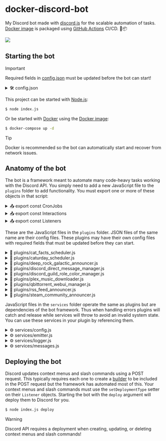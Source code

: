 # docker-discord-bot

<!--
TODO:
- Add Emitter customId parameters (BUTTON_DOWNLOAD&user_id=0)
- Github plugin (announce commits, releases, packages, etc)
-->

My Discord bot made with [discord.js](https://discord.js.org/) for the scalable automation of tasks. [Docker image](https://ghcr.io/au-williams/docker-discord-bot:master) is packaged using [GitHub Actions](https://github.com/au-williams/docker-discord-bot/actions) CI/CD. 🐋📦

<img style="height: 75px" src="assets/readme_logos.png"/>

## Starting the bot

> [!IMPORTANT]
> Required fields in [config.json](config.json) must be updated before the bot can start!
>
> <details>
>  <summary>🛠️ config.json</summary>
>
> | Key                          | Description                                                                                                                                                                                       | Required |
> | :--------------------------- | :------------------------------------------------------------------------------------------------------------------------------------------------------------------------------------------------ | :------- |
> | "discord_bot_admin_user_ids" | The Discord user ID(s) to treat as admin. [(how to find)](https://support.discord.com/hc/en-us/articles/206346498-Where-can-I-find-my-User-Server-Message-ID)                                     | `true`   |
> | "discord_bot_login_token"    | The Discord login token used by the bot. [(how to find)](https://docs.discordbotstudio.org/setting-up-dbs/finding-your-bot-token)                                                                 | `true`   |
> | "discord_config_channel_id"  | The Discord channel ID for the [Config service](#%EF%B8%8F-servicesconfigjs). [(how to find)](https://support.discord.com/hc/en-us/articles/206346498-Where-can-I-find-my-User-Server-Message-ID) | `false`  |
> | "enable_logger_debug"        | Enables displaying the [Logger service](#%EF%B8%8F-servicesloggerjs) `debug` type logs.                                                                                                           | `true`   |
> | "enable_logger_timestamps"   | Enables displaying timestamps in the [Logger service](#%EF%B8%8F-servicesloggerjs) logs.                                                                                                          | `true`   |
> | "enable_messages_service"    | Enables the [Messages service](#%EF%B8%8F-servicesmessagesjs) collection on bot startup.                                                                                                          | `true`   |
> | "enable_temp_file_deletion"  | Enables deleting temporary files in the temp directory.                                                                                                                                           | `true`   |
> | "temp_directory_path"        | The directory path where temporary files are stored.                                                                                                                                              | `true`   |

</details>

This project can be started with [Node.js](https://nodejs.org/en):

```bash
$ node index.js
```

Or be started with [Docker](https://www.docker.com/) using the [Docker image](https://ghcr.io/au-williams/docker-discord-bot:master):

```bash
$ docker-compose up -d
```

> [!TIP]
> Docker is recommended so the bot can automatically start and recover from network issues.

## Anatomy of the bot

The bot is a framework meant to automate many code-heavy tasks working with the Discord API. You simply need to add a new JavaScript file to the `plugins` folder to add functionality. You must export one or more of these objects in that script:

<details>

<summary>📤 export const CronJobs</summary>

### 📤 export const CronJobs

```js
import CronJob from "../entities/CronJob.js";

export const CronJobs = new Set([
  new CronJob()
    .setExpression("* * * * *")
    .setFunction(myFunction)
]);
```

[Cron](https://en.wikipedia.org/wiki/Cron#CRON_expression) is a job scheduler that runs functions on an [expression](https://devhints.io/cron), like every 20 minutes or every Saturday at 9 AM. The bot framework will automatically schedule the Cron jobs you create here. You can extend the Cron jobs with the following setters. 📚

| Name          | Description                                                           | Required |
| :------------ | :-------------------------------------------------------------------- | :------- |
| setEnabled    | Sets the enabled state of the Cron job (used for debugging).          | `false`  |
| setExpression | Sets the Cron expression used when scheduling the Cron job.           | `true`   |
| setFunction   | Sets the function to execute when the Cron job is running.            | `true`   |
| setRunOrder   | Sets the order this Cron job runs with others to avoid race issues.   | `false`  |
| setTriggered  | Sets if the Cron job should run on startup and before the expression. | `false`  |

</details>

<details>

<summary>📤 export const Interactions</summary>

### 📤 export const Interactions

```js
export const Interactions = Object.freeze({
  ButtonComponentWave: "PLUGIN_BUTTON_COMPONENT_WAVE"
});
```

Every action you make in Discord can be thought of as an interaction. Clicking buttons, submitting forms, using slash commands, etc. When we create buttons to click or forms to submit we need to assign them unique IDs that Discord will emit back to us when a user interacts with them. These unique IDs are set on components and used as property keys in the `Listeners` object.

</details>

<details>

<summary>📤 export const Listeners</summary>

### 📤 export const Listeners

```js
import Listener from "../entities/Listener.js";

export const Listeners = Object.freeze({
  [Interactions.ButtonComponentWave]: new Listener()
    .setDescription("Sends the wave emoji when the button is clicked.")
    .setFunction(onButtonComponentWave)
});
```

Listeners handle actions. The property key is a Discord event or interaction from the `Interactions` object. The value is a `Listener` object that will be executed when the key is emitted by Discord. Listeners that only set a function can use that function as the value and the bot framework will automatically wrap it in a Listener. You can use an array to create multiple Listener values for a single key. You can customize the Listener with the following setters. 📚

| Name                    | Description                                                           | Required |
| :---------------------- | :-------------------------------------------------------------------- | :------- |
| setBusyFunction         | Sets the function to execute when the interaction is flagged as busy. | `false`  |
| setDeploymentType       | Sets the type of POST request to use when deploying to Discord.       | `false`  |
| setDescription          | Sets the text displayed when describing functionality to the user.    | `false`  |
| setEnabled              | Sets the enabled state of the listener (typically for debugging).     | `false`  |
| setFunction             | Sets the function to execute when the listener is authorized.         | `true`   |
| setLockedFunction       | Sets the function to execute when the listener is not authorized.     | `false`  |
| setRequiredChannels     | Sets the channel ID(s) required for the listener to be executed.      | `false`  |
| setRequiredChannelTypes | Sets the channel type(s) required for the listener to be executed.    | `false`  |
| setRequiredRoles        | Sets the role ID(s) a user must possess one of to be authorized.      | `false`  |
| setRunOrder             | Sets the order this listener runs with others to avoid race issues.   | `false`  |

</details>

These are the JavaScript files in the `plugins` folder. JSON files of the same name are their config files. These plugins may have their own config files with required fields that must be updated before they can start.

<details>

<!-- plugins/cat_facts_scheduler.js -->

<summary>🧩 plugins/cat_facts_scheduler.js</summary>

### 🧩 plugins/cat_facts_scheduler.js

This JavaScript file sends a new cat fact from the [catfact.ninja API](https://catfact.ninja/) to the announcement channel every day at 9 AM. If the job schedule was missed while the bot was offline then a new cat fact will be sent on startup if the current time is determined to be close enough.

Note: The [catfact.ninja API](https://catfact.ninja/) has awful data consistency... API responses can have spelling or grammar mistakes and duplicate entries. I dumped the API responses and fed them through ChatGPT to fix them. 🤖

### 🛠️ plugins/cat_facts_scheduler.json

| Key                                | Description                                                                                                                                                     | Required |
| :--------------------------------- | :-------------------------------------------------------------------------------------------------------------------------------------------------------------- | :------- |
| "announcement_cron_job_expression" | The Cron job expression to send announcement messages.                                                                                                          | `true`   |
| "announcement_discord_channel_id"  | The Discord channel ID to send messages to. [(how to find)](https://support.discord.com/hc/en-us/articles/206346498-Where-can-I-find-my-User-Server-Message-ID) | `true`   |
| "catfact_responses"                | The cleaned and sanitized catfact.ninja API responses.                                                                                                          | `true`   |

</details>

<!-- plugins/caturday_scheduler.js -->

<details>

<summary>🧩 plugins/caturday_scheduler.js</summary>

### 🧩 plugins/caturday_scheduler.js

<img src="assets/caturday.png" style="height: 375px;"></img>

This JavaScript file sends a picture of a users pet to the announcement channel every Saturday at 9 AM. If the job schedule was missed while the bot was offline then a new picture will be sent on bot startup if today is Saturday. `/caturday` shows a file picker to update channel images in the image pool. New members are sent a DM asking them to reply with their pets pictures. DM pictures are forwarded to the bot admins for approval.

### 🛠️ plugins/caturday_scheduler.json

| Key                                | Description                                                                                                                                                     | Required |
| :--------------------------------- | :-------------------------------------------------------------------------------------------------------------------------------------------------------------- | :------- |
| "announcement_caturday_ids"        | The saved Caturday ID(s). This is set by the plugin.                                                                                                            | `true`   |
| "announcement_cron_job_expression" | The Cron job expression to send announcement messages.                                                                                                          | `true`   |
| "announcement_discord_channel_id"  | The Discord channel ID to send messages to. [(how to find)](https://support.discord.com/hc/en-us/articles/206346498-Where-can-I-find-my-User-Server-Message-ID) | `true`   |
| "maintenance_cron_job_expression"  | The Cron job expression to perform maintenance tasks.                                                                                                           | `true`   |

</details>

<!-- plugins/deep_rock_galactic_announcer.js -->

<details>

<summary>🧩 plugins/deep_rock_galactic_announcer.js</summary>

### 🧩 deep_rock_galactic_announcer.js

<img src="assets/deep_rock_galactic_announcer.png" style="height: 200px; pointer-events:none;"></img>

This JavaScript file sends assignment updates for the video game [Deep Rock Galactic](https://store.steampowered.com/app/548430/Deep_Rock_Galactic/) to the announcement channel by running a Cron job that fetches the [DRG API](https://drgapi.com/). `/drg` privately sends the author the latest announcement message. Clicking `🟩 Deep Dive` privately sends the in-game deep dive assignments. Clicking `🟥 Elite Deep Dive` privately sends the in-game elite deep dive assignments.

### 🛠️ plugins/deep_rock_galactic_announcer.json

| Key                                | Description                                                                                                                                                     | Required |
| :--------------------------------- | :-------------------------------------------------------------------------------------------------------------------------------------------------------------- | :------- |
| "announcement_cron_job_expression" | The Cron job expression to send announcement messages.                                                                                                          | `true`   |
| "announcement_discord_channel_id"  | The Discord channel ID to send messages to. [(how to find)](https://support.discord.com/hc/en-us/articles/206346498-Where-can-I-find-my-User-Server-Message-ID) | `true`   |
| "discord_emoji_deep_rock_galactic" | The custom emoji in `<:NAME:ID>` format. [(how to find)](https://www.pythondiscord.com/pages/guides/pydis-guides/contributing/obtaining-discord-ids/#emoji-id)  | `true`   |

</details>

<!-- plugins/discord_direct_message_manager.js -->

<details>

<summary>🧩 plugins/discord_direct_message_manager.js</summary>

</details>

<!-- plugins/discord_guild_role_color_manager.js -->

<details>

<summary>🧩 plugins/discord_guild_role_color_manager.js</summary>

### 🧩 plugins/discord_guild_role_color_manager.js

This JavaScript file creates a guild role for each member based on their profile pictures average color and assigns it to them. When their profile picture is changed a new role will be made and the old role unassigned. The old role will be deleted if it has no members. Role names are in hexadecimal format.

### 🛠️ plugins/discord_guild_role_color_manager.json

| Key                          | Description                                                                                                                                                                 | Required |
| :--------------------------- | :-------------------------------------------------------------------------------------------------------------------------------------------------------------------------- | :------- |
| "discord_excluded_guild_ids" | The Discord guild ID(s) this plugin shouldn't manage. [(how to find)](https://www.pythondiscord.com/pages/guides/pydis-guides/contributing/obtaining-discord-ids/#guild-id) | `false`  |
| "discord_excluded_user_ids"  | The Discord user ID(s) this plugin shouldn't manage. [(how to find)](https://support.discord.com/hc/en-us/articles/206346498-Where-can-I-find-my-User-Server-Message-ID)    | `false`  |

</details>

<!-- plugins/plex_music_downloader.js -->

<details>

<summary>🧩 plugins/plex_music_downloader.js</summary>

### 🧩 plugins/plex_music_downloader.js

<img src="assets/plex_music_downloader.png" style="height: 375px;"></img>

This JavaScript file sends a message reply in response to a message with a media link. Clicking `🎧 Download audio` or `📺 Download video` will download the media using [yt-dlp](https://github.com/yt-dlp/yt-dlp) and post-processed with [ffmpeg](https://github.com/FFmpeg/FFmpeg) before re-uploading it to Discord for the user to download. Any guild member can download the resulting files and authorized guild members can import them in source quality to the Plex media library on the host machine.

### 🛠️ plugins/plex_music_downloader.json

| Key                             | Description                                                                                                                                                    | Required |
| :------------------------------ | :------------------------------------------------------------------------------------------------------------------------------------------------------------- | :------- |
| "discord_plex_emoji"            | The custom emoji in `<:NAME:ID>` format. [(how to find)](https://www.pythondiscord.com/pages/guides/pydis-guides/contributing/obtaining-discord-ids/#emoji-id) | `true`   |
| "plex_authentication_token"     | The Plex authentication token used by the bot. [(how to find)](https://support.plex.tv/articles/204059436-finding-an-authentication-token-x-plex-token/)       | `true`   |
| "plex_download_directory_audio" | The Plex download directory path for audio files.                                                                                                              | `true`   |
| "plex_download_directory_video" | The Plex download directory path for video files.                                                                                                              | `true`   |
| "plex_library_section_id_audio" | The Plex audio library section ID. [(how to find)](https://support.plex.tv/articles/201242707-plex-media-scanner-via-command-line)                             | `true`   |
| "plex_library_section_id_video" | The Plex video library section ID. [(how to find)](https://support.plex.tv/articles/201242707-plex-media-scanner-via-command-line)                             | `true`   |
| "plex_media_server_host_url"    | The host URL. `127.0.0.1` or `host.docker.internal` on `:32400`.                                                                                               | `true`   |

</details>

<!-- plugins/qbittorrent_webui_manager.js -->

<details>

<summary>🧩 plugins/qbittorrent_webui_manager.js</summary>

### 🧩 plugins/qbittorrent_webui_manager.js

<img src="assets/qbittorrent_webui_manager.gif" style="height: 180px;"></img>

This JavaScript file manages the host [qBittorrent](https://www.qbittorrent.org/) client by fetching the [qBittorrent WebUI API](<https://github.com/qbittorrent/qBittorrent/wiki/WebUI-API-(qBittorrent-4.1)>). `/qbittorrent` privately sends the author a message with the current session's info. Clicking `🧲 Add Magnet` opens a popup to add a magnet link to the download queue. Clicking `⏱️ Speed limit` displays a select menu to create, update, or remove the speed limit. The speed limit is automatically removed once the configured time elapses.

### 🛠️ plugins/qbittorrent_webui_manager.json

| Key                         | Description                                                                                                                                                              | Required |
| :-------------------------- | :----------------------------------------------------------------------------------------------------------------------------------------------------------------------- | :------- |
| "cron_job_date"             | The date to remove the speed limit. This is set by the plugin.                                                                                                           | `false`  |
| "discord_required_role_ids" | The Discord role ID(s) required to use this plugin. [(how to find)](https://www.pythondiscord.com/pages/guides/pydis-guides/contributing/obtaining-discord-ids/#role-id) | `true`   |
| "qbittorrent_host_url"      | The host URL. `127.0.0.1` or `host.docker.internal` on `:8080`.                                                                                                          | `true`   |
| "qbittorrent_username"      | The qBittorrent WebUI username to authenticate with.                                                                                                                     | `true`   |
| "qbittorrent_password"      | The qBittorrent WebUI password to authenticate with.                                                                                                                     | `true`   |

</details>

<!-- plugins/rss_feed_announcer.js -->

<details>

<summary>🧩 plugins/rss_feed_announcer.js</summary>

</details>

<!-- plugins/steam_community_announcer.js -->

<details>

<summary>🧩 plugins/steam_community_announcer.js</summary>

### 🧩 plugins/steam_community_announcer.js

<img src="assets/steam_community_announcer.png" style="height: 450px;"></img>

This JavaScript file sends [Steam](https://store.steampowered.com/) game news and updates to the announcement channel by running a Cron job that fetches the [Steamworks Web API](https://partner.steamgames.com/doc/webapi_overview). Previews of the announcement are sourced from its response body.

### 🛠️ plugins/steam_community_announcer.json

| Key                                | Description                                                                                                                                                     | Required |
| :--------------------------------- | :-------------------------------------------------------------------------------------------------------------------------------------------------------------- | :------- |
| "announcement_steam_app_ids"       | The Steam app ID(s) to announce news for. [(how to find)](https://gaming.stackexchange.com/questions/149837/how-do-i-find-the-id-for-a-game-on-steam)           | `true`   |
| "announcement_cron_job_expression" | The Cron job expression to send announcement messages.                                                                                                          | `true`   |
| "announcement_discord_channel_id"  | The Discord channel ID to send messages to. [(how to find)](https://support.discord.com/hc/en-us/articles/206346498-Where-can-I-find-my-User-Server-Message-ID) | `true`   |

</details>

JavaScript files in the `services` folder operate the same as plugins but are dependencies of the bot framework. Thus when handling errors plugins will catch and release while services will throw to avoid an invalid system state. You can use these services in your plugin by referencing them.

<details>

<summary>⚙️ services/config.js</summary>

### ⚙️ services/config.js

```js
import { Config } from "../services/config.js";

const config = new Config(import.meta.filename);
```

This JavaScript file manages the config service state. You can create a `Config` object in your plugin using the plugins filename as a parameter - provided by Node.js as `import.meta.filename`. This `Config` object has the file contents of [config.json](config.json) and the JSON file of the plugin's file name (if it exists). After updating data sourced from the plugin JSON file, you can use `config.save()` to update the file content on disk.

If `discord_config_channel_id` is set in [config.json](config.json) then your plugin JSON files will be backed up to that channel on bot startup. You'll be warned if a backup is out of sync thereafter so it can be reuploaded. Reuploading the JSON is done by clicking the `⬆️ Backup` button which backs up your current file after saving the previous backup file to its version history. Clicking `⬇️ Restore` on a backup will rename your JSON file before downloading the backup file.

<!-- TODO: add config key to not be backed up? "enable_backup": false? -->

</details>

<details>

<summary>⚙️ services/emitter.js</summary>

### ⚙️ services/emitter.js

```js
import { Emitter } from "../services/emitter.js";

Emitter.emit({ event });
```

This JavaScript file manages routing events and interactions to plugins and other services. If you created a `Listener` for a [Discord event](https://discord.com/developers/docs/events/gateway-events#receive-events) that's not working, [index.js](index.js) may need an update to pass that event to `Emitter.emit({ event })`. Plugins typically don't have a use for the `Emitter` class unless displaying buttons or other components. Attaching `Emitter.moreInfoButton` to your [ActionRow](https://discordjs.guide/message-components/action-rows.html#building-action-rows) adds a pre-made button providing descriptions of those components when clicked.

</details>

<details>

<summary>⚙️ services/logger.js</summary>

### ⚙️ services/logger.js

```js
import { Logger } from "../services/logger.js";

const logger = new Logger(import.meta.filename);
```

</details>

<details>

<summary>⚙️ services/messages.js</summary>

### ⚙️ services/messages.js

```js
import { Messages } from "../services/messages.js";

const messages = Messages.get({ channelId });
```

This JavaScript file manages the enumerable message history. If `enable_message_service` is set as `true` in [config.json](config.json) then on bot startup a collection of all messages it can read will be created, allowing us to quickly and easily sort them using [ES6 array functions](https://developer.mozilla.org/en-US/docs/Web/JavaScript/Reference/Global_Objects/Array#instance_methods). If `enable_message_service` is set as `false` then the collection won't be created. This saves a significant amount of time on bot startup at the expense of disabling the plugins that use the `Messages` service to function. Setting this value as `false` is used during local development of plugins and <ins>not</ins> server deployments.

</details>

## Deploying the bot

Discord updates context menus and slash commands using a POST request. This typically requires each one to create a [builder](https://discordjs.guide/slash-commands/advanced-creation.html#adding-options) to be included in the POST request but the framework has automated most of this. Your context menus and slash commands must use the `setDeploymentType` setter on their `Listener` objects. Starting the bot with the `deploy` argument will deploy them to Discord for you.

```cmd
$ node index.js deploy
```

> [!WARNING]
> Discord API requires a deployment when creating, updating, or deleting context menus and slash commands!
